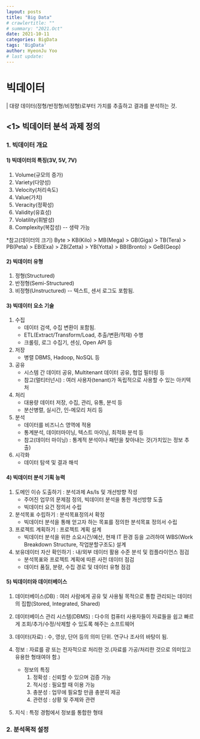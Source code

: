 ```yaml
---
layout: posts
title: "Big Data"
# crawlertitle: ""
# summary: "2021.Oct"
date: 2021-10-11
categories: BigData
tags: 'BigData'
author: HyeonJu Yoo
# last update:
---
```

  # 빅데이터
  | 대량 데이터(정형/반정형/비정형)로부터 가치를 추출하고 결과를 분석하는 것.

  ## <1> 빅데이터 분석 과제 정의

  ### 1. 빅데이터 개요

  #### 1) 빅데이터의 특징(3V, 5V, 7V)
  1. Volume(규모의 증가)
  2. Variety(다양성)
  3. Velocity(처리속도)
  4. Value(가치)
  5. Veracity(정확성)
  6. Validity(유효성)
  7. Volatility(휘발성)
  8. Complexity(복잡성) -- 생략 가능

  *참고(데이터의 크기)
  Byte > KB(Kilo) > MB(Mega) > GB(Giga) > TB(Tera) > PB(Peta) > EB(Exa) > ZB(Zetta) > YB(Yotta) > BB(Bronto) > GeB(Geop)

  #### 2) 빅데이터 유형
  1. 정형(Structured)
  2. 반정형(Semi-Structured)
  3. 비정형(Unstructured) -- 텍스트, 센서 로그도 포함됨.

  #### 3) 빅데이터 요소 기술
  1. 수집
      - 데이터 검색, 수집 변환이 포함됨.
      - ETL(Extract/Transform/Load, 추출/변환/적재) 수행
      - 크롤링, 로그 수집기, 센싱, Open API 등
  2. 저장
      - 병렬 DBMS, Hadoop, NoSQL 등
  3. 공유
      - 시스템 간 데이터 공유, Multitenant 데이터 공유, 협업 필터링 등 
      * 참고(멀티터넌시) : 여러 사용자(tenant)가 독립적으로 사용할 수 있는 아키텍처
  4. 처리
      - 대용량 데이터 저장, 수집, 관리, 유통, 분석 등
      - 분산병렬, 실시간, 인-메모리 처리 등
  5. 분석
      - 데이터를 비즈니스 영역에 적용
      - 통계분석, 데이터마이닝, 텍스트 마이닝, 최적화 분석 등
      * 참고(데이터 마이닝) : 통계적 분석이나 패턴을 찾아내는 것(가치있는 정보 추출)
  6. 시각화
      - 데이터 탐색 및 결과 해석

  #### 4) 빅데이터 분석 기획 능력
  1. 도메인 이슈 도출하기 : 분석과제 As/Is 및 개선방향 작성
      - 주어진 업무의 문제점 정의, 빅데이터 분석을 통한 개선방향 도출
      - 빅데이터 요건 정의서 수립
  2. 분석목표 수립하기 : 분석목표정의서 확정
      - 빅데이터 분석을 통해 얻고자 하는 목표를 정의한 분석목표 정의서 수립
  3. 프로젝트 계획하기 : 프로젝트 계획 설계
      - 빅데이터 분석을 위한 소요시간/예산, 현재 IT 환경 등을 고려하여 WBS(Work Breakdown Structure, 작업분할구조도) 설계
  4. 보유데이터 자산 확인하기 : 내/외부 데이터 활용 수준 분석 및 컴플라이언스 점검
      - 분석목표와 프로젝트 계획에 따른 사전 데이터 점검
      - 데이터 품질, 분량, 수집 경로 및 데이터 유형 점검

  #### 5) 빅데이터와 데이터베이스
  1. 데이터베이스(DB) : 여러 사람에게 공유 및 사용될 목적으로 통합 관리되는 데이터의 집합(Stored, Integrated, Shared)
  2. 데이터베이스 관리 시스템(DBMS) : 다수의 컴퓨터 사용자들이 자료들을 쉽고 빠르게 조회/추가/수정/삭제할 수 있도록 해주는 소프트웨어

  3. 데이터(자료) : 수, 영상, 단어 등의 의미 단위. 연구나 조사의 바탕이 됨.
  4. 정보 : 자료를 광 또는 전자적으로 처리한 것.(자료를 가공/처리한 것으로 의미있고 유용한 형태여야 함.)
      -  정보의 특징
          1. 정확성 : 신뢰할 수 있으며 검증 가능
          2. 적시성 : 필요할 때 이용 가능
          3. 충분성 : 업무에 필요할 만큼 충분히 제공
          4. 관련성 : 상황 및 주제와 관련
  5. 지식 : 특정 경험에서 정보를 통합한 형태

  ### 2. 분석목적 설정